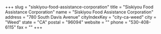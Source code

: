 +++
slug = "siskiyou-food-assistance-corporation"
title = "Siskiyou Food Assistance Corporation"
name = "Siskiyou Food Assistance Corporation"
address = "780 South Davis Avenue"
cityIndexKey = "city-ca-weed"
city = "Weed"
state = "CA"
postal = "96094"
website = ""
phone = "530-408-6115"
fax = ""
+++
